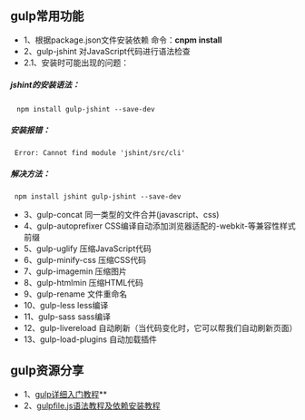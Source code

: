 ## gulp常用功能
- 1、根据package.json文件安装依赖 命令：**cnpm install**
- 2、gulp-jshint 对JavaScript代码进行语法检查
- 2.1、安装时可能出现的问题：
##### jshint的安装语法：
  ` npm install gulp-jshint --save-dev`
##### 安装报错：
  ` Error: Cannot find module 'jshint/src/cli'`
##### 解决方法：
  ` npm install jshint gulp-jshint --save-dev`
- 3、gulp-concat 同一类型的文件合并(javascript、css)
- 4、gulp-autoprefixer CSS编译自动添加浏览器适配的-webkit-等兼容性样式前缀
- 5、gulp-uglify 压缩JavaScript代码
- 6、gulp-minify-css 压缩CSS代码
- 7、gulp-imagemin 压缩图片
- 8、gulp-htmlmin 压缩HTML代码
- 9、gulp-rename 文件重命名
- 10、gulp-less less编译
- 11、gulp-sass sass编译
- 12、gulp-livereload 自动刷新（当代码变化时，它可以帮我们自动刷新页面）
- 13、gulp-load-plugins 自动加载插件
## gulp资源分享
- 1、[gulp详细入门教程](http://www.ydcss.com/archives/18#lesson1)**
- 2、[gulpfile.js语法教程及依赖安装教程](http://www.cnblogs.com/2050/p/4198792.html)
